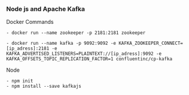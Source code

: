 ### Node js and Apache Kafka
Docker Commands

``` 
- docker run --name zookeeper -p 2181:2181 zookeeper

- docker run --name kafka -p 9092:9092 -e KAFKA_ZOOKEEPER_CONNECT=[ip_adress]:2181 -e KAFKA_ADVERTISED_LISTENERS=PLAINTEXT://[ip_adress]:9092 -e KAFKA_OFFSETS_TOPIC_REPLICATION_FACTOR=1 confluentinc/cp-kafka
``` 
Node 
``` 
- npm init
- npm install --save kafkajs
``` 
